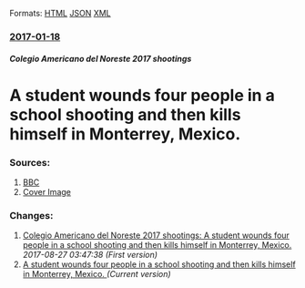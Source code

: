 
Formats: [HTML](/news/2017/01/18/a-student-wounds-four-people-in-a-school-shooting-and-then-kills-himself-in-monterrey-mexico.html)  [JSON](/news/2017/01/18/a-student-wounds-four-people-in-a-school-shooting-and-then-kills-himself-in-monterrey-mexico.json)  [XML](/news/2017/01/18/a-student-wounds-four-people-in-a-school-shooting-and-then-kills-himself-in-monterrey-mexico.xml)  

### [2017-01-18](/news/2017/01/18/index.md)

##### Colegio Americano del Noreste 2017 shootings
# A student wounds four people in a school shooting and then kills himself in Monterrey, Mexico. 




### Sources:

1. [BBC](http://www.bbc.com/news/world-latin-america-38667946)
1. [Cover Image](http://ichef.bbci.co.uk/news/1024/cpsprodpb/9425/production/_93652973_c0e81cfd-1c67-41c1-8a43-ea3c1d4fe3ef.jpg)

### Changes:

1. [Colegio Americano del Noreste 2017 shootings: A student wounds four people in a school shooting and then kills himself in Monterrey, Mexico. ](/news/2017/01/18/colegio-americano-del-noreste-2017-shootings-a-student-wounds-four-people-in-a-school-shooting-and-then-kills-himself-in-monterrey-mexico.md) _2017-08-27 03:47:38 (First version)_
1. [A student wounds four people in a school shooting and then kills himself in Monterrey, Mexico. ](/news/2017/01/18/a-student-wounds-four-people-in-a-school-shooting-and-then-kills-himself-in-monterrey-mexico.md) _(Current version)_

